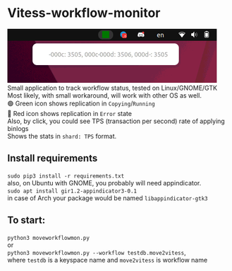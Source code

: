 # Vitess-workflow-monitor  
![demo.png](demo.png)  
Small application to track workflow status, tested on Linux/GNOME/GTK
Most likely, with small workaround, will work with other OS as well.  
🟢 Green icon shows replication in `Copying`/`Running`  
🔴 Red icon shows replication in `Error` state  
Also, by click, you could see TPS (transaction per second) rate of applying binlogs  
Shows the stats in `shard: TPS` format.  
## Install requirements
`sudo pip3 install -r requirements.txt`  
also, on Ubuntu with GNOME, you probably will need appindicator.  
`sudo apt install gir1.2-appindicator3-0.1`  
in case of Arch your package would be named `libappindicator-gtk3`
## To start:  
`python3 moveworkflowmon.py`  
or  
`python3 moveworkflowmon.py --workflow testdb.move2vitess`,  
where `testdb` is a keyspace name and `move2vitess` is workflow name